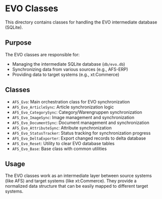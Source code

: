 # EVO Classes

This directory contains classes for handling the EVO intermediate database (SQLite).

## Purpose
The EVO classes are responsible for:
- Managing the intermediate SQLite database (`db/evo.db`)
- Synchronizing data from various sources (e.g., AFS-ERP)
- Providing data to target systems (e.g., xt:Commerce)

## Classes
- `AFS_Evo`: Main orchestration class for EVO synchronization
- `AFS_Evo_ArticleSync`: Article synchronization logic
- `AFS_Evo_CategorySync`: Category/Warengruppen synchronization
- `AFS_Evo_ImageSync`: Image management and synchronization
- `AFS_Evo_DocumentSync`: Document management and synchronization
- `AFS_Evo_AttributeSync`: Attribute synchronization
- `AFS_Evo_StatusTracker`: Status tracking for synchronization progress
- `AFS_Evo_DeltaExporter`: Export changed records to delta database
- `AFS_Evo_Reset`: Utility to clear EVO database tables
- `AFS_Evo_Base`: Base class with common utilities

## Usage
The EVO classes work as an intermediate layer between source systems (like AFS) and target systems (like xt:Commerce). They provide a normalized data structure that can be easily mapped to different target systems.
